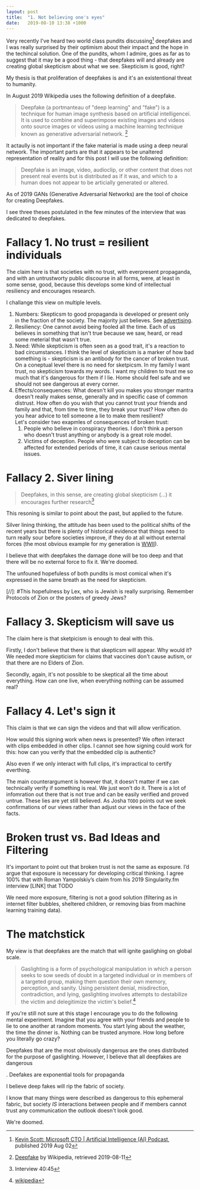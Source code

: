 ```yaml
---
layout: post
title:  "1. Not believing one's eyes"
date:   2019-08-10 13:38 +1000
---
```


Very recently I've heard two world class pundits discussing[^podcast] deepfakes and I was really surprised by their optimism about their impact and the hope in the techincal solution. One of the pundits, whom I admire, goes as far as to suggest that it may be a good thing - that deepfakes will and already are creating global skepticism about what we see. Skepticism is good, right?

My thesis is that proliferation of deepfakes is and it's an existentional threat to humanity. 

<!--- #It starts with Kevin Scott says that he finds deepfakes ver worrisome[^kev_sco_worry] and that "we're not ready for this". 

[//]: #[^kev_sco_worry]: 36:30. 
--->
[^podcast]:  [Kevin Scott: Microsoft CTO \| Artificial Intelligence (AI) Podcast](https://lexfridman.com/kevin-scott/), published 2019 Aug 02


In August 2019 Wikipedia uses the following definition of a deepfake.

>Deepfake (a portmanteau of "deep learning" and "fake") is a technique for human image synthesis based on artificial intelligencei. It is used to combine and superimpose existing images and videos onto source images or videos using a machine learning technique known as generative adversarial network. [^deepfake_wiki]

[^deepfake_wiki]: [Deepfake](https://en.wikipedia.org/wiki/Deepfake) by Wikipedia, retrieved 2019-08-11

It actaully is not important if the fake material is made using a deep neural network. The important parts are that it appears to be unaltered representation of reality and for this post I will use the following definition:

> Deepfake is an image, video, audioclip, or other content that does not present real events but is distributed as if it was, and which to a human does not appear to be articially generated or altered.


As of 2019 GANs (Generative Adversarial Networks) are the tool of choice for creating Deepfakes.





I see three theses postulated in the few minutes of the interview that was dedicated to deepfakes.

# Fallacy 1. No trust = resilient individuals	

The claim here is that societies with no trust, with everpresent propaganda, and with an untrustworty public discourse in all forms, were, at least in some sense, good, because this develops some kind of intellectual resiliency and encourages research. 

I challange this view on multiple levels.
1. Numbers: Skepticsm to good propaganda is developed or present only in the fraction of the society. The majority just believes. See [advertising](https://en.wikipedia.org/wiki/Advertising).
1. Resiliency: One cannot avoid being fooled all the time. Each of us believes in something that isn't true because we saw, heard, or read some meterial that wasn't true. 
1. Need: While skepticism is often seen as a good trait, it's a reaction to bad circumstances. I think the level of skepticism is a marker of how bad something is - skepticism is an antibody for the cancer of broken trust. On a coneptual level there is no need for sketpicsm. In my family I want trust, no skepticism towards my words. I want my children to trust me so much that it's dangerous for them if I lie. Home should feel safe and we should not see dangerous at every corner. 
1. Effects/consequences: What doesn't kill you makes you stronger mantra doesn't really makes sense, generally and in specific case of common distrust. 
   How often do you wish that you cannot trust your friends and family and that, from time to time, they break your trust? How often do you hear advice to tell someone a lie to make them resilient?  
   Let's consider two exapmles of consequences of broken trust:
     1. People who believe in conspiracy theories. 
        I don't think a person who doesn't trust anything or anybody is a great role model.
     1. Victims of deception. 
	People who were subject to deception can be affected for extended periods of time, it can cause serious mental issues.  
         
# Fallacy 2. Siver lining

> Deepfakes, in this sense, are creating global skepticism (...) it encourages further research[^lf-its-a-good-thing]

[^lf-its-a-good-thing]: Interview 40:45

This resoning is similar to point about the past, but applied to the future. 

Silver lining thinking, the attitude has been used to the political shifts of the recent years but there is plenty of historical evidence that things need to turn really sour before societies improve, if they do at all without external forces (the most obvious example for my generation is [WWII](https://en.wikipedia.org/wiki/World_War_II)). 

I believe that with deepfakes the damage done will be too deep and that there will be no external force to fix it. We're doomed.

The unfouned hopefuless of both pundits is most comical when it's expressed in the same breath as the need for skepticism. 

[//]: #This hopefulness by Lex, who is Jewish is really surprising. Remember Protocols of Zion or the posters of greedy Jews?

# Fallacy 3. Skepticism will save us

The claim here is that sketpicism is enough to deal with this. 

Firstly, I don't believe that there is that skepticsm will appear. Why would it? We needed more skepticism for claims that vaccines don't cause autism, or that there are no Elders of Zion. 

Secondly, again, it's not possible to be skeptical all the time about everything. How can one live, when everything nothing can be assumed real?


# Fallacy 4. Let's sign it

This claim is that we can sign the videos and that will allow verification.

How would this signing work when news is presented? We often interact with clips embedded in other clips. I cannot see how signing could work for this: how can you verify that the embedded clip is authentic? 

Also even if we only interact with full clips, it's impractical to certify everthing. 

The main counterargument is however that, it doesn't matter if we can technically verify if something is real. We just won't do it. There is a lot of infomration out there that is not true and can be easily verified and proved untrue. These lies are yet still believed. As Josha `TODO` points out we seek confirmations of our views rather than adjust our views in the face of the facts. 

# Broken trust vs. Bad Ideas and Filtering 

It's important to point out that broken trust is not the same as exposure. I’d argue that exposure is necessary for developing critical thinking. 
I agree 100% that with Roman Yampolskiy’s claim from his 2019 Singularity.fm interview [LINK] that  TODO 

We need more exposure, filtering is not a good solution (filtering as in internet filter bubbles, sheltered children, or removing bias from machine learning training data).

# The matchstick

My view is that deepfakes are the match that will ignite gaslighing on global scale.

> Gaslighting is a form of psychological manipulation in which a person seeks to sow seeds of doubt in a targeted individual or in members of a targeted group, making them question their own memory, perception, and sanity. Using persistent denial, misdirection, contradiction, and lying, gaslighting involves attempts to destabilize the victim and delegitimize the victim's belief.[^gaslighting]

[^gaslighting]: [wikipedia](https://en.wikipedia.org/wiki/Gaslighting)

If you're still not sure at this stage I encourage you to do the following mental experiment. Imagine that you agree with your friends and people to lie to one another at random moments. You start lying about the weather, the time the dinner is. Nothing can be trusted anymore. How long before you literally go crazy? 


Deepfakes that are the most obviously dangerous are the ones distributed for the purpose of gaslighting. However, I believe that all deepfakes are dangerous




. Deefakes are exponential tools for propaganda


I believe deep fakes will rip the fabric of society.

I know that many things were described as dangerous to this ephemeral fabric, but society *IS* interactions between people and if members cannot trust any communication the outlook doesn't look good. 

We're doomed. 

